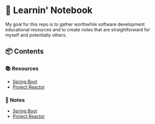 
# 📓 Learnin' Notebook

My goal for this repo is to gather worthwhile software development educational resources and to create notes that are straightforward for myself and potentially others.

## 📦 Contents

### 📚 Resources

- [Spring Boot](NoteBook/Resources/SpringBoot/UsefulLinks.md)
- [Project Reactor](NoteBook/Resources/ProjectReactor/UsefulLinks.md)

### 📝 Notes

- [Spring Boot](NoteBook/Notes/SpringBoot/Contents.md)
- [Project Reactor](NoteBook/Notes/ProjectReactor/Contents.md)
